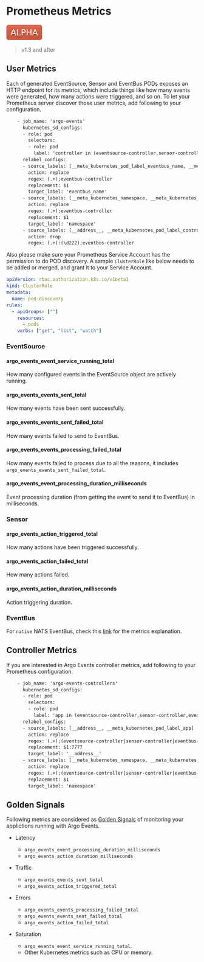 # Prometheus Metrics

![alpha](assets/alpha.svg)

> v1.3 and after

## User Metrics

Each of generated EventSource, Sensor and EventBus PODs exposes an HTTP endpoint
for its metrics, which include things like how many events were generated, how
many actions were triggered, and so on. To let your Prometheus server discover
those user metrics, add following to your configuration.

```txt
    - job_name: 'argo-events'
      kubernetes_sd_configs:
      - role: pod
        selectors:
        - role: pod
          label: 'controller in (eventsource-controller,sensor-controller,eventbus-controller)'
      relabel_configs:
      - source_labels: [__meta_kubernetes_pod_label_eventbus_name, __meta_kubernetes_pod_label_controller]
        action: replace
        regex: (.+);eventbus-controller
        replacement: $1
        target_label: 'eventbus_name'
      - source_labels: [__meta_kubernetes_namespace, __meta_kubernetes_pod_label_controller]
        action: replace
        regex: (.+);eventbus-controller
        replacement: $1
        target_label: 'namespace'
      - source_labels: [__address__, __meta_kubernetes_pod_label_controller]
        action: drop
        regex: (.+):(\d222);eventbus-controller
```

Also please make sure your Prometheus Service Account has the permission to do
POD discovery. A sample `ClusterRole` like below needs to be added or merged,
and grant it to your Service Account.

```yaml
apiVersion: rbac.authorization.k8s.io/v1beta1
kind: ClusterRole
metadata:
  name: pod-discovery
rules:
  - apiGroups: [""]
    resources:
      - pods
    verbs: ["get", "list", "watch"]
```

### EventSource

#### argo_events_event_service_running_total

How many configured events in the EventSource object are actively running.

#### argo_events_events_sent_total

How many events have been sent successfully.

#### argo_events_events_sent_failed_total

How many events failed to send to EventBus.

#### argo_events_events_processing_failed_total

How many events failed to process due to all the reasons, it includes
`argo_events_events_sent_failed_total`.

#### argo_events_event_processing_duration_milliseconds

Event processing duration (from getting the event to send it to EventBus) in
milliseconds.

### Sensor

#### argo_events_action_triggered_total

How many actions have been triggered successfully.

#### argo_events_action_failed_total

How many actions failed.

#### argo_events_action_duration_milliseconds

Action triggering duration.

### EventBus

For `native` NATS EventBus, check this
[link](https://github.com/nats-io/prometheus-nats-exporter) for the metrics
explanation.

## Controller Metrics

If you are interested in Argo Events controller metrics, add following to your
Prometheus configuration.

```txt
    - job_name: 'argo-events-controllers'
      kubernetes_sd_configs:
      - role: pod
        selectors:
        - role: pod
          label: 'app in (eventsource-controller,sensor-controller,eventbus-controller)'
      relabel_configs:
      - source_labels: [__address__, __meta_kubernetes_pod_label_app]
        action: replace
        regex: (.+);(eventsource-controller|sensor-controller|eventbus-controller)
        replacement: $1:7777
        target_label: '__address__'
      - source_labels: [__meta_kubernetes_namespace, __meta_kubernetes_pod_label_app]
        action: replace
        regex: (.+);(eventsource-controller|sensor-controller|eventbus-controller)
        replacement: $1
        target_label: 'namespace'
```

## Golden Signals

Following metrics are considered as
[Golden Signals](https://sre.google/sre-book/monitoring-distributed-systems/#xref_monitoring_golden-signals)
of monitoring your applictions running with Argo Events.

- Latency

  - `argo_events_event_processing_duration_milliseconds`
  - `argo_events_action_duration_milliseconds`

- Traffic

  - `argo_events_events_sent_total`
  - `argo_events_action_triggered_total`

- Errors

  - `argo_events_events_processing_failed_total`
  - `argo_events_events_sent_failed_total`
  - `argo_events_action_failed_total`

- Saturation

  - `argo_events_event_service_running_total`.
  - Other Kubernetes metrics such as CPU or memory.
